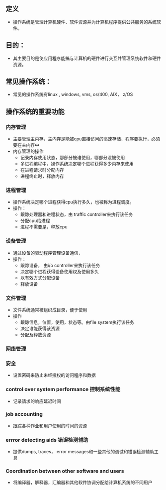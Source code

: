 ## 定义

- 操作系统是管理计算机硬件、软件资源并为计算机程序提供公共服务的系统软件。

## 目的：

- 其主要目的是使应用程序能搞与计算机的硬件进行交互并管理系统软件和硬件资源。

## 常见操作系统：

- 常见的操作系统有linux , windows, vms, os/400, AIX， z/OS

## 操作系统的重要功能

### 内存管理

- 主要管理主内存，主内存是能被cpu直接访问的高速存储，程序要执行，必须要在主内存中
- 内存管理的操作
  - 记录内存使用状态，那部分被谁使用，哪部分没被使用
  - 多进程编程中，操作系统决定哪个进程获得多少内存来使用
  - 在进程请求时分配内存
  - 进程终止时，释放内存

### 进程管理

- 操作系统决定哪个进程获得cpu执行多久，也被称为进程调度。
- 操作：
  - 跟踪处理器和进程状态，由 traffic controller来执行该任务
  - 分配cpu给进程
  - 进程不需要是，释放cpu

### 设备管理

- 通过设备的驱动程序管理设备通信， 
- 操作：
  - 跟踪设备， 由i/o controller来执行该任务
  - 决定哪个进程获得设备使用权及使用多久
  - 以有效方式分配设备
  - 释放设备

### 文件管理

- 文件系统通常被组织成目录，便于使用
- 操作
  - 跟踪信息，位置，使用，状态等。由file system执行该任务
  - 决定谁能获得该资源
  - 分配及释放资源

### 网络管理



###  安全

- 设置密码来防止未经授权的访问程序和数据

### control over system performance 控制系统性能

- 记录请求的响应延迟时间

### job accounting

- 跟踪各种作业和用户使用的时间的资源

### errror detecting aids 错误检测辅助

- 提供dumps, traces， error messages和一些其他的调试和错误检测辅助工具

### Coordination between other software and users

- 将编译器，解释器，汇编器和其他软件协调分配给计算机系统的不同用户

